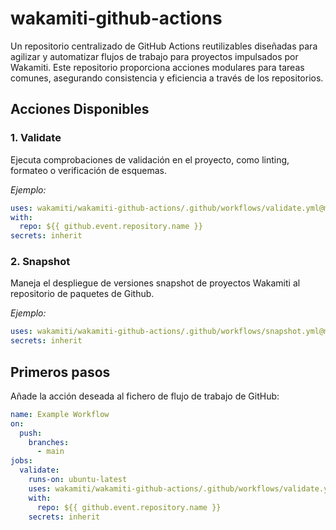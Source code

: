# wakamiti-github-actions

Un repositorio centralizado de GitHub Actions reutilizables diseñadas para agilizar y automatizar flujos de trabajo 
para proyectos impulsados por Wakamiti. Este repositorio proporciona acciones modulares para tareas comunes, 
asegurando consistencia y eficiencia a través de los repositorios.

## Acciones Disponibles

### 1. Validate
Ejecuta comprobaciones de validación en el proyecto, como linting, formateo o verificación de esquemas.

_Ejemplo:_
```yaml
uses: wakamiti/wakamiti-github-actions/.github/workflows/validate.yml@main
with:
  repo: ${{ github.event.repository.name }}
secrets: inherit
```

### 2. Snapshot
Maneja el despliegue de versiones snapshot de proyectos Wakamiti al repositorio de paquetes de Github.

_Ejemplo:_
```yaml
uses: wakamiti/wakamiti-github-actions/.github/workflows/snapshot.yml@main
secrets: inherit
```


## Primeros pasos
Añade la acción deseada al fichero de flujo de trabajo de GitHub:

```yaml
name: Example Workflow
on:
  push:
    branches:
      - main
jobs:
  validate:
    runs-on: ubuntu-latest
    uses: wakamiti/wakamiti-github-actions/.github/workflows/validate.yml@main
    with:
      repo: ${{ github.event.repository.name }}
    secrets: inherit
```
